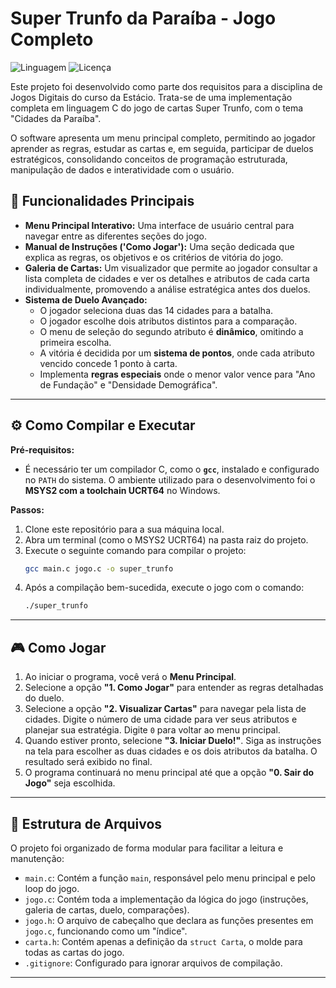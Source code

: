 # Super Trunfo da Paraíba - Jogo Completo

![Linguagem](https://img.shields.io/badge/Linguagem-C-blue.svg)
![Licença](https://img.shields.io/badge/Licen%C3%A7a-MIT-green.svg)

Este projeto foi desenvolvido como parte dos requisitos para a disciplina de Jogos Digitais do curso da Estácio. Trata-se de uma implementação completa em linguagem C do jogo de cartas Super Trunfo, com o tema "Cidades da Paraíba".

O software apresenta um menu principal completo, permitindo ao jogador aprender as regras, estudar as cartas e, em seguida, participar de duelos estratégicos, consolidando conceitos de programação estruturada, manipulação de dados e interatividade com o usuário.

## 🚀 Funcionalidades Principais

- **Menu Principal Interativo:** Uma interface de usuário central para navegar entre as diferentes seções do jogo.
- **Manual de Instruções ('Como Jogar'):** Uma seção dedicada que explica as regras, os objetivos e os critérios de vitória do jogo.
- **Galeria de Cartas:** Um visualizador que permite ao jogador consultar a lista completa de cidades e ver os detalhes e atributos de cada carta individualmente, promovendo a análise estratégica antes dos duelos.
- **Sistema de Duelo Avançado:**
    - O jogador seleciona duas das 14 cidades para a batalha.
    - O jogador escolhe dois atributos distintos para a comparação.
    - O menu de seleção do segundo atributo é **dinâmico**, omitindo a primeira escolha.
    - A vitória é decidida por um **sistema de pontos**, onde cada atributo vencido concede 1 ponto à carta.
    - Implementa **regras especiais** onde o menor valor vence para "Ano de Fundação" e "Densidade Demográfica".

---

## ⚙️ Como Compilar e Executar

**Pré-requisitos:**
* É necessário ter um compilador C, como o **`gcc`**, instalado e configurado no `PATH` do sistema. O ambiente utilizado para o desenvolvimento foi o **MSYS2 com a toolchain UCRT64** no Windows.

**Passos:**

1.  Clone este repositório para a sua máquina local.
2.  Abra um terminal (como o MSYS2 UCRT64) na pasta raiz do projeto.
3.  Execute o seguinte comando para compilar o projeto:
    ```bash
    gcc main.c jogo.c -o super_trunfo
    ```
4.  Após a compilação bem-sucedida, execute o jogo com o comando:
    ```bash
    ./super_trunfo
    ```

---

## 🎮 Como Jogar

1.  Ao iniciar o programa, você verá o **Menu Principal**.
2.  Selecione a opção **"1. Como Jogar"** para entender as regras detalhadas do duelo.
3.  Selecione a opção **"2. Visualizar Cartas"** para navegar pela lista de cidades. Digite o número de uma cidade para ver seus atributos e planejar sua estratégia. Digite `0` para voltar ao menu principal.
4.  Quando estiver pronto, selecione **"3. Iniciar Duelo!"**. Siga as instruções na tela para escolher as duas cidades e os dois atributos da batalha. O resultado será exibido no final.
5.  O programa continuará no menu principal até que a opção **"0. Sair do Jogo"** seja escolhida.

---

## 📂 Estrutura de Arquivos

O projeto foi organizado de forma modular para facilitar a leitura e manutenção:
* `main.c`: Contém a função `main`, responsável pelo menu principal e pelo loop do jogo.
* `jogo.c`: Contém toda a implementação da lógica do jogo (instruções, galeria de cartas, duelo, comparações).
* `jogo.h`: O arquivo de cabeçalho que declara as funções presentes em `jogo.c`, funcionando como um "índice".
* `carta.h`: Contém apenas a definição da `struct Carta`, o molde para todas as cartas do jogo.
* `.gitignore`: Configurado para ignorar arquivos de compilação.

---
